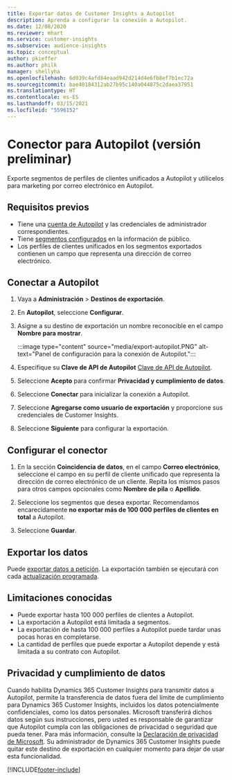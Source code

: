 ```yaml
---
title: Exportar datos de Customer Insights a Autopilot
description: Aprenda a configurar la conexión a Autopilot.
ms.date: 12/08/2020
ms.reviewer: mhart
ms.service: customer-insights
ms.subservice: audience-insights
ms.topic: conceptual
author: pkieffer
ms.author: philk
manager: shellyha
ms.openlocfilehash: 6d039c4afd84eaad942d214d4e6fb8ef7b1ec72a
ms.sourcegitcommit: bae40184312ab27b95c140a044875c2daea37951
ms.translationtype: HT
ms.contentlocale: es-ES
ms.lasthandoff: 03/15/2021
ms.locfileid: "5596152"
---
```

# <a name="connector-for-autopilot-preview"></a>Conector para Autopilot (versión preliminar)

Exporte segmentos de perfiles de clientes unificados a Autopilot y utilícelos para marketing por correo electrónico en Autopilot. 

## <a name="prerequisites"></a>Requisitos previos

-   Tiene una [cuenta de Autopilot](https://www.autopilothq.com/) y las credenciales de administrador correspondientes.
-   Tiene [segmentos configurados](segments.md) en la información de público.
-   Los perfiles de clientes unificados en los segmentos exportados contienen un campo que representa una dirección de correo electrónico.

## <a name="connect-to-autopilot"></a>Conectar a Autopilot

1. Vaya a **Administración** > **Destinos de exportación**.

1. En **Autopilot**, seleccione **Configurar**.

1. Asigne a su destino de exportación un nombre reconocible en el campo **Nombre para mostrar**.

   :::image type="content" source="media/export-autopilot.PNG" alt-text="Panel de configuración para la conexión de Autopilot.":::

1. Especifique su **Clave de API de Autopilot** [Clave de API de Autopilot](https://autopilot.docs.apiary.io/#).

1. Seleccione **Acepto** para confirmar **Privacidad y cumplimiento de datos**.

1. Seleccione **Conectar** para inicializar la conexión a Autopilot.

1. Seleccione **Agregarse como usuario de exportación** y proporcione sus credenciales de Customer Insights.

1. Seleccione **Siguiente** para configurar la exportación.

## <a name="configure-the-connector"></a>Configurar el conector

1. En la sección **Coincidencia de datos**, en el campo **Correo electrónico**, seleccione el campo en su perfil de cliente unificado que representa la dirección de correo electrónico de un cliente. Repita los mismos pasos para otros campos opcionales como **Nombre de pila** o **Apellido**.

1. Seleccione los segmentos que desea exportar. Recomendamos encarecidamente **no exportar más de 100 000 perfiles de clientes en total** a Autopilot. 

1. Seleccione **Guardar**.

## <a name="export-the-data"></a>Exportar los datos

Puede [exportar datos a petición](export-destinations.md). La exportación también se ejecutará con cada [actualización programada](system.md#schedule-tab).

## <a name="known-limitations"></a>Limitaciones conocidas

- Puede exportar hasta 100 000 perfiles de clientes a Autopilot.
- La exportación a Autopilot está limitada a segmentos.
- La exportación de hasta 100 000 perfiles a Autopilot puede tardar unas pocas horas en completarse. 
- La cantidad de perfiles que puede exportar a Autopilot depende y está limitada a su contrato con Autopilot.

## <a name="data-privacy-and-compliance"></a>Privacidad y cumplimiento de datos

Cuando habilita Dynamics 365 Customer Insights para transmitir datos a Autopilot, permite la transferencia de datos fuera del límite de cumplimiento para Dynamics 365 Customer Insights, incluidos los datos potencialmente confidenciales, como los datos personales. Microsoft transferirá dichos datos según sus instrucciones, pero usted es responsable de garantizar que Autopilot cumpla con las obligaciones de privacidad o seguridad que pueda tener. Para más información, consulte la [Declaración de privacidad de Microsoft](https://go.microsoft.com/fwlink/?linkid=396732).
Su administrador de Dynamics 365 Customer Insights puede quitar este destino de exportación en cualquier momento para dejar de usar esta funcionalidad.


[!INCLUDE[footer-include](../includes/footer-banner.md)]